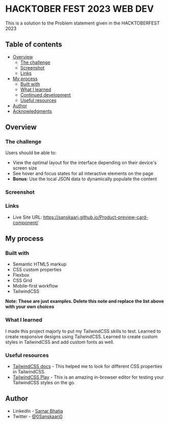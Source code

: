 # HACKTOBER FEST 2023 WEB DEV

This is a solution to the Problem statement given in the HACKTOBERFEST 2023

## Table of contents

- [Overview](#overview)
  - [The challenge](#the-challenge)
  - [Screenshot](#screenshot)
  - [Links](#links)
- [My process](#my-process)
  - [Built with](#built-with)
  - [What I learned](#what-i-learned)
  - [Continued development](#continued-development)
  - [Useful resources](#useful-resources)
- [Author](#author)
- [Acknowledgments](#acknowledgments)

## Overview

### The challenge

Users should be able to:

- View the optimal layout for the interface depending on their device's screen size
- See hover and focus states for all interactive elements on the page
- **Bonus**: Use the local JSON data to dynamically populate the content

### Screenshot

[](/images/desktop-view.png)
[](/images/mobile-view.png)

### Links

- Live Site URL: https://sanskaari.github.io/Product-preview-card-component/

## My process

### Built with

- Semantic HTML5 markup
- CSS custom properties
- Flexbox
- CSS Grid
- Mobile-first workflow
- TailwindCSS

**Note: These are just examples. Delete this note and replace the list above with your own choices**

### What I learned

I made this project majorly to put my TailwindCSS skills to test. Learned to create responsive designs using TailwindCSS. Learned to create custom styles in TailwindCSS and add custom fonts as well.

### Useful resources

- [TailwindCSS docs](https://tailwindcss.com/docs/installation) - This helped me to look for different CSS properties in TailwindCSS.
- [TailwindCSS Play](https://play.tailwindcss.com/) - This is an amazing in-browser editor for testing your TailwindCSS styles on the go.

## Author

- LinkedIn - [Samar Bhatia](www.linkedin.com/in/samar-bhatia-4a82bb282)
- Twitter - [@0Sanskaari0](https://twitter.com/0Sanskaari0)
